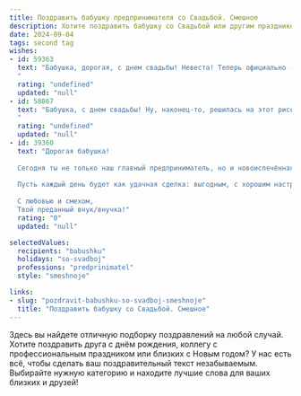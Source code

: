 ```yaml
---
title: Поздравить бабушку предпринимателя со Свадьбой. Смешное
description: Хотите поздравить бабушку со Свадьбой или другим праздником? Наш ИИ создаст незабываемое поздравление, а вы обязательно выделитесь среди других.  
date: 2024-09-04
tags: second tag
wishes:
- id: 59363
  text: "Бабушка, дорогая, с днем свадьбы! Невеста! Теперь официально - женщина, за которой замужем! Пусть ваш бизнес процветает, а медовый месяц будет долгим и сладким! 😜🎉
  "
  rating: "undefined"
  updated: "null"
- id: 58867
  text: "Бабушка, с днем свадьбы! Ну, наконец-то, решилась на этот рискованный шаг – стать предпринимателем в семейном бизнесе! Желаем, чтобы брак был прочным, прибыльным и, главное, не скучным, как отчет по налогам. 😉
  "
  rating: "undefined"
  updated: "null"
- id: 39360
  text: "Дорогая бабушка!
  
  Сегодня ты не только наш главный предприниматель, но и новоиспечённая сватушка! Поздравляю тебя с этой яркой свадьбой! Желаю, чтобы твои семейные дела преумножались, как капитал, а ссоры решались быстрее, чем ты расскажешь свою любимую бизнес-историю.
  
  Пусть каждый день будет как удачная сделка: выгодным, с хорошим настроением и без лишних процентов! Надеюсь, твой новый партнёр по жизни будет столь же терпелив, как твои клиенты, и столь же любим, как твоя фирма.
  
  С любовью и смехом,
  Твой преданный внук/внучка!"
  rating: "0"
  updated: "null"

selectedValues:
  recipients: "babushku"
  holidays: "so-svadboj"
  professions: "predprinimatel"
  style: "smeshnoje"

links:
- slug: "pozdravit-babushku-so-svadboj-smeshnoje"
  title: "Поздравить бабушку со Свадьбой. Смешное"
---
```


Здесь вы найдете отличную подборку поздравлений на любой случай. 
Хотите поздравить друга с днём рождения, коллегу с профессиональным праздником или близких с Новым годом? У нас есть всё, чтобы сделать ваш поздравительный текст незабываемым. Выбирайте нужную категорию и находите лучшие слова для ваших близких и друзей!
